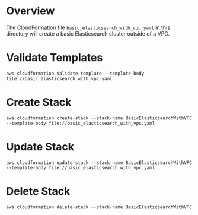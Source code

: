 # Overview
The CloudFormation file `basic_elasticsearch_with_vpc.yaml` in this directory will create a basic Elasticsearch cluster outside of a VPC.

# Validate Templates

`aws cloudformation validate-template --template-body file://basic_elasticsearch_with_vpc.yaml`

# Create Stack
`aws cloudformation create-stack --stack-name BasicElasticsearchWithVPC --template-body file://basic_elasticsearch_with_vpc.yaml`

# Update Stack
`aws cloudformation update-stack --stack-name BasicElasticsearchWithVPC --template-body file://basic_elasticsearch_with_vpc.yaml`

# Delete Stack
`aws cloudformation delete-stack --stack-name BasicElasticsearchWithVPC`
